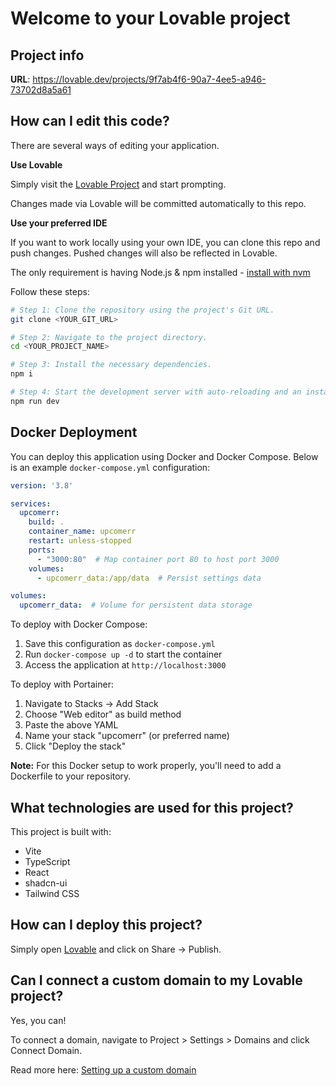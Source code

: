 
# Welcome to your Lovable project

## Project info

**URL**: https://lovable.dev/projects/9f7ab4f6-90a7-4ee5-a946-73702d8a5a61

## How can I edit this code?

There are several ways of editing your application.

**Use Lovable**

Simply visit the [Lovable Project](https://lovable.dev/projects/9f7ab4f6-90a7-4ee5-a946-73702d8a5a61) and start prompting.

Changes made via Lovable will be committed automatically to this repo.

**Use your preferred IDE**

If you want to work locally using your own IDE, you can clone this repo and push changes. Pushed changes will also be reflected in Lovable.

The only requirement is having Node.js & npm installed - [install with nvm](https://github.com/nvm-sh/nvm#installing-and-updating)

Follow these steps:

```sh
# Step 1: Clone the repository using the project's Git URL.
git clone <YOUR_GIT_URL>

# Step 2: Navigate to the project directory.
cd <YOUR_PROJECT_NAME>

# Step 3: Install the necessary dependencies.
npm i

# Step 4: Start the development server with auto-reloading and an instant preview.
npm run dev
```

## Docker Deployment

You can deploy this application using Docker and Docker Compose. Below is an example `docker-compose.yml` configuration:

```yaml
version: '3.8'

services:
  upcomerr:
    build: .
    container_name: upcomerr
    restart: unless-stopped
    ports:
      - "3000:80"  # Map container port 80 to host port 3000
    volumes:
      - upcomerr_data:/app/data  # Persist settings data

volumes:
  upcomerr_data:  # Volume for persistent data storage
```

To deploy with Docker Compose:

1. Save this configuration as `docker-compose.yml`
2. Run `docker-compose up -d` to start the container
3. Access the application at `http://localhost:3000`

To deploy with Portainer:
1. Navigate to Stacks → Add Stack
2. Choose "Web editor" as build method
3. Paste the above YAML
4. Name your stack "upcomerr" (or preferred name)
5. Click "Deploy the stack"

**Note:** For this Docker setup to work properly, you'll need to add a Dockerfile to your repository.

## What technologies are used for this project?

This project is built with:

- Vite
- TypeScript
- React
- shadcn-ui
- Tailwind CSS

## How can I deploy this project?

Simply open [Lovable](https://lovable.dev/projects/9f7ab4f6-90a7-4ee5-a946-73702d8a5a61) and click on Share -> Publish.

## Can I connect a custom domain to my Lovable project?

Yes, you can!

To connect a domain, navigate to Project > Settings > Domains and click Connect Domain.

Read more here: [Setting up a custom domain](https://docs.lovable.dev/tips-tricks/custom-domain#step-by-step-guide)
